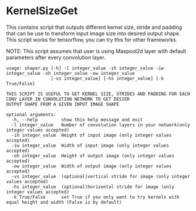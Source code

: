 # KernelSizeGet
This contains script that outputs different kernel size, stride and padding that can be use to transform input image size into desired output shape. 
This script works for tensorflow, you can try this for other frameworks.

NOTE:
  This script assumes that user is using Maxpool2d layer with default parameters after every convolution layer.
```
usage: shaper.py [-h] -l integer_value -ih integer_value -iw integer_value -oh integer_value -ow integer_value
                 [-vs integer_value] [-hs integer_value] [-k True/False]

THIS SCRIPT IS USEFUL TO GET KERNEL SIZE, STRIDES AND PADDING FOR EACH CONV LAYER IN CONVOLUTION NETWORK TO GET DESIER
OUTPUT SHAPE FROM A GIVEN INPUT IMAGE SHAPE

optional arguments:
  -h, --help         show this help message and exit
  -l integer_value   Number of convolution layers in your network(only integer values accepted)
  -ih integer_value  Height of input image (only integer values accepted)
  -iw integer_value  Width of input image (only integer values accepted)
  -oh integer_value  Height of output image (only integer values accepted)
  -ow integer_value  Width of output image (only integer values accepted)
  -vs integer_value  (optional)vertical stride for image (only integer values accepted)
  -hs integer_value  (optional)horizontal stride for image (only integer values accepted)
  -k True/False      set True if you only want to try kernels with equal height and width (False is by default)
```
